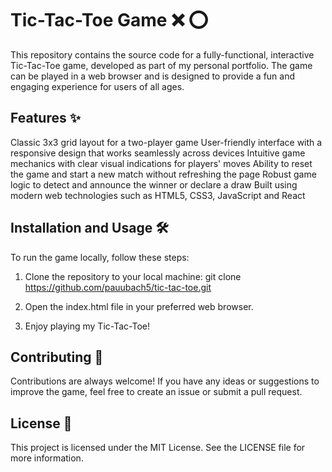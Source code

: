# Tic-Tac-Toe Game :x: :o:

This repository contains the source code for a fully-functional, interactive Tic-Tac-Toe game, developed as part of my personal portfolio. The game can be played in a web browser and is designed to provide a fun and engaging experience for users of all ages.

## Features :sparkles:

Classic 3x3 grid layout for a two-player game
User-friendly interface with a responsive design that works seamlessly across devices
Intuitive game mechanics with clear visual indications for players' moves
Ability to reset the game and start a new match without refreshing the page
Robust game logic to detect and announce the winner or declare a draw
Built using modern web technologies such as HTML5, CSS3, JavaScript and React


## Installation and Usage :hammer_and_wrench:

To run the game locally, follow these steps:

1. Clone the repository to your local machine:
  git clone https://github.com/pauubach5/tic-tac-toe.git

2. Open the index.html file in your preferred web browser.

3. Enjoy playing my Tic-Tac-Toe!

## Contributing :handshake:
Contributions are always welcome! If you have any ideas or suggestions to improve the game, feel free to create an issue or submit a pull request.

## License :page_facing_up:
This project is licensed under the MIT License. See the LICENSE file for more information.
